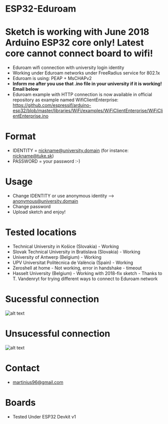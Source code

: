 # ESP32-Eduroam
# Sketch is working with June 2018 Arduino ESP32 core only! Latest core cannot connect board to wifi!
* Eduroam wifi connection with university login identity
* Working under Eduroam networks under FreeRadius service for 802.1x
* Eduroam is using: PEAP + MsCHAPv2
* **Inform me after you use that .ino file in your university if it is working! Email below**
* Eduroam example with HTTP connection is now available in official repository as example named WifiClientEnterprise: https://github.com/espressif/arduino-esp32/blob/master/libraries/WiFi/examples/WiFiClientEnterprise/WiFiClientEnterprise.ino

# Format
* IDENTITY = nickname@university.domain (for instance: nickname@tuke.sk)
* PASSWORD = your password :-)

# Usage
* Change IDENTITY or use anonymous identity --> anonymous@university.domain
* Change password
* Upload sketch and enjoy!

# Tested locations
* Technical University in Košice (Slovakia) - Working
* Slovak Technical University in Bratislava (Slovakia) - Working
* University of Antwerp (Belgium) - Working
* UPV Universitat Politècnica de València (Spain) - Working
* Zeroshell at home - Not working, error in handshake - timeout
* Hasselt University (Belgium) - Working with 2018-fix sketch - Thanks to T. Vandenryt for trying different ways to connect to Eduroam network

# Sucessful connection
 ![alt text](https://i.nahraj.to/f/24Kc.png)
# Unsucessful connection
 ![alt text](https://camo.githubusercontent.com/87e47d1b27f4e8ace87423e40e8edbce7983bafa/68747470733a2f2f692e6e616872616a2e746f2f662f323435572e504e47)

# Contact
* martinius96@gmail.com

# Boards
* Tested Under ESP32 Devkit v1
